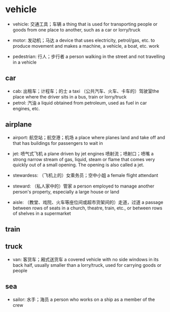 # vehicle

- vehicle: 交通工具；车辆 a thing that is used for transporting people or goods from one place to another, such as a car or lorry/truck

- motor: 发动机；马达 a device that uses electricity, petrol/gas, etc. to produce movement and makes a machine, a vehicle, a boat, etc. work

- pedestrian: 行人；步行者 a person walking in the street and not travelling in a vehicle

## car

- cab: 出租车；计程车；的士 a taxi （公共汽车、火车、卡车的）驾驶室the place where the driver sits in a bus, train or lorry/truck
- petrol: 汽油 a liquid obtained from petroleum, used as fuel in car engines, etc.

## airplane

- airport: 航空站；航空港；机场 a place where planes land and take off and that has buildings for passengers to wait in
- jet: 喷气式飞机 a plane driven by jet engines 喷射流；喷射口；喷嘴 a strong narrow stream of gas, liquid, steam or flame that comes very quickly out of a small opening. The opening is also called a jet.

- stewardess: （飞机上的）女乘务员；空中小姐 a female flight attendant
- steward: （私人家中的）管家 a person employed to manage another person's property, especially a large house or land
- aisle: （教堂、戏院、火车等座位间或超市货架间的）走道，过道 a passage between rows of seats in a church, theatre, train, etc., or between rows of shelves in a supermarket

## train

## truck

- van: 客货车；厢式送货车 a covered vehicle with no side windows in its back half, usually smaller than a lorry/truck, used for carrying goods or people

## sea

- sailor: 水手；海员 a person who works on a ship as a member of the crew

